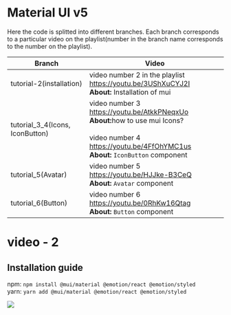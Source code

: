 # Material UI v5

Here the code is splitted into different branches. Each branch corresponds to a particular video on the playlist(number in the branch name corresponds to the number on the playlist).

| Branch | Video |
|---|---|
|tutorial-2(installation)|video number 2 in the playlist https://youtu.be/3UShXuCYJ2I <br/> <strong>About:</strong> Installation of mui|
| tutorial_3_4(Icons, IconButton)| video number 3 https://youtu.be/AtkkPNeqxUo <br/> <strong>About:</strong>how to use mui Icons? <br/><br/> video number 4 https://youtu.be/4FfOhYMC1us <br/> <strong>About:</strong> `IconButton` component|
|tutorial_5(Avatar)| video number 5 https://youtu.be/HJJke-B3CeQ <br/> <strong>About:</strong> `Avatar` component|
|tutorial_6(Button)| video number 6 https://youtu.be/0RhKw16Qtag <br/> <strong>About:</strong> `Button` component|

# video - 2
## Installation guide

npm: `npm install @mui/material @emotion/react @emotion/styled`\
yarn: `yarn add @mui/material @emotion/react @emotion/styled`

![](https://res.cloudinary.com/navtech/image/upload/v1673764940/youtube_thumbnails_for_github/mui/2_ueodsx.png)
